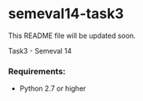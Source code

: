 semeval14-task3
===============

This README file will be updated soon.

Task3 - Semeval 14

### Requirements:

* Python 2.7 or higher


